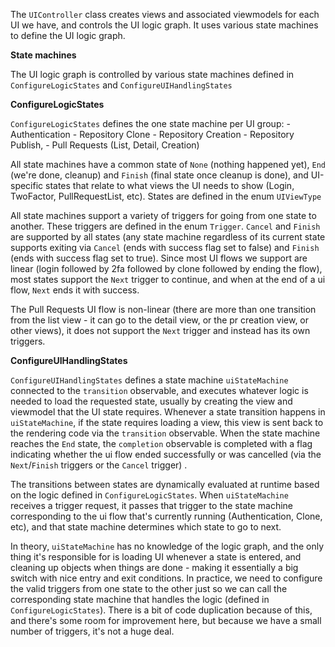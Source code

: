 The `UIController` class creates views and associated viewmodels for each UI we have,
and controls the UI logic graph. It uses various state machines to define
the UI logic graph.

**State machines**

The UI logic graph is controlled by various state machines defined in 
`ConfigureLogicStates` and `ConfigureUIHandlingStates`

**ConfigureLogicStates**

`ConfigureLogicStates` defines the one state machine per UI group:
    - Authentication
    - Repository Clone
    - Repository Creation
    - Repository Publish,
    - Pull Requests (List, Detail, Creation)

All state machines have a common state of `None` (nothing happened yet),
`End` (we're done, cleanup) and `Finish` (final state once cleanup is done), and
UI-specific states that relate to what views the UI needs to show (Login, TwoFactor,
PullRequestList, etc). States are defined in the enum `UIViewType`

All state machines support a variety of triggers for going from one state to another.
These triggers are defined in the enum `Trigger`. `Cancel` and `Finish` are
supported by all states (any state machine regardless of its current state supports
exiting via `Cancel` (ends with success flag set to false) and `Finish` (ends with success flag set to true).
Since most UI flows we support are linear (login followed by 2fa followed by clone
followed by ending the flow), most states support the `Next` trigger to continue,
and when at the end of a ui flow, `Next` ends it with success.

The Pull Requests UI flow is non-linear (there are more than one transition from the
list view - it can go to the detail view, or the pr creation view, or other views),
it does not support the `Next` trigger and instead has its own triggers.

**ConfigureUIHandlingStates**

`ConfigureUIHandlingStates` defines a state machine `uiStateMachine` connected
to the `transition` observable, and executes whatever logic is needed to load the
requested state, usually by creating the view and viewmodel that the UI state requires.
Whenever a state transition happens in `uiStateMachine`, if the state requires
loading a view, this view is sent back to the rendering code via the `transition`
observable. When the state machine reaches the `End` state, the `completion` observable
is completed with a flag indicating whether the ui flow ended successfully or was
cancelled (via the `Next`/`Finish` triggers or the `Cancel` trigger) .

The transitions between states are dynamically evaluated at runtime based on the logic
defined in `ConfigureLogicStates`. When `uiStateMachine` receives a trigger request,
it passes that trigger to the state machine corresponding to the ui flow that's currently
running (Authentication, Clone, etc), and that state machine determines which state
to go to next.

In theory, `uiStateMachine` has no knowledge of the logic graph, and
the only thing it's responsible for is loading UI whenever a state is entered, and cleaning
up objects when things are done - making it essentially a big switch with nice entry and exit
conditions. In practice, we need to configure the valid triggers from one state to the other
just so we can call the corresponding state machine that handles the logic (defined in `ConfigureLogicStates`).
There is a bit of code duplication because of this, and there's some room for improvement
here, but because we have a small number of triggers, it's not a huge deal.
